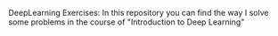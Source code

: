 DeepLearning Exercises:
In this repository you can find the way I solve some problems in the course of "Introduction to Deep Learning"
